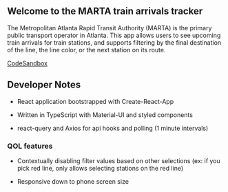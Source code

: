 ## Welcome to the MARTA train arrivals tracker

The Metropolitan Atlanta Rapid Transit Authority (MARTA) is the primary public transport operator in Atlanta. This app allows users to see upcoming train arrivals for train stations, and supports filtering by the final destination of the line, the line color, or the next station on its route.

[CodeSandbox](https://codesandbox.io/s/marta-train-arrival-app-jsyb3u)

## Developer Notes

- React application bootstrapped with Create-React-App

- Written in TypeScript with Material-UI and styled components

- react-query and Axios for api hooks and polling (1 minute intervals)

### QOL features

- Contextually disabling filter values based on other selections (ex: if you pick red line, only allows selecting stations on the red line)

- Responsive down to phone screen size
